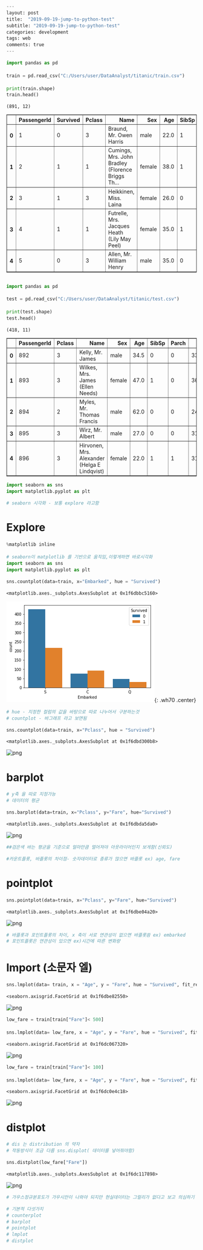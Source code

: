

```python
---
layout: post
title:  "2019-09-19-jump-to-python-test"
subtitle: "2019-09-19-jump-to-python-test"
categories: development
tags: web
comments: true
---
```


```python
import pandas as pd

train = pd.read_csv("C:/Users/user/DataAnalyst/titanic/train.csv")

print(train.shape)
train.head()
```

    (891, 12)





<div>
<style scoped>
    .dataframe tbody tr th:only-of-type {
        vertical-align: middle;
    }

    .dataframe tbody tr th {
        vertical-align: top;
    }

    .dataframe thead th {
        text-align: right;
    }
</style>
<table border="1" class="dataframe">
  <thead>
    <tr style="text-align: right;">
      <th></th>
      <th>PassengerId</th>
      <th>Survived</th>
      <th>Pclass</th>
      <th>Name</th>
      <th>Sex</th>
      <th>Age</th>
      <th>SibSp</th>
      <th>Parch</th>
      <th>Ticket</th>
      <th>Fare</th>
      <th>Cabin</th>
      <th>Embarked</th>
    </tr>
  </thead>
  <tbody>
    <tr>
      <th>0</th>
      <td>1</td>
      <td>0</td>
      <td>3</td>
      <td>Braund, Mr. Owen Harris</td>
      <td>male</td>
      <td>22.0</td>
      <td>1</td>
      <td>0</td>
      <td>A/5 21171</td>
      <td>7.2500</td>
      <td>NaN</td>
      <td>S</td>
    </tr>
    <tr>
      <th>1</th>
      <td>2</td>
      <td>1</td>
      <td>1</td>
      <td>Cumings, Mrs. John Bradley (Florence Briggs Th...</td>
      <td>female</td>
      <td>38.0</td>
      <td>1</td>
      <td>0</td>
      <td>PC 17599</td>
      <td>71.2833</td>
      <td>C85</td>
      <td>C</td>
    </tr>
    <tr>
      <th>2</th>
      <td>3</td>
      <td>1</td>
      <td>3</td>
      <td>Heikkinen, Miss. Laina</td>
      <td>female</td>
      <td>26.0</td>
      <td>0</td>
      <td>0</td>
      <td>STON/O2. 3101282</td>
      <td>7.9250</td>
      <td>NaN</td>
      <td>S</td>
    </tr>
    <tr>
      <th>3</th>
      <td>4</td>
      <td>1</td>
      <td>1</td>
      <td>Futrelle, Mrs. Jacques Heath (Lily May Peel)</td>
      <td>female</td>
      <td>35.0</td>
      <td>1</td>
      <td>0</td>
      <td>113803</td>
      <td>53.1000</td>
      <td>C123</td>
      <td>S</td>
    </tr>
    <tr>
      <th>4</th>
      <td>5</td>
      <td>0</td>
      <td>3</td>
      <td>Allen, Mr. William Henry</td>
      <td>male</td>
      <td>35.0</td>
      <td>0</td>
      <td>0</td>
      <td>373450</td>
      <td>8.0500</td>
      <td>NaN</td>
      <td>S</td>
    </tr>
  </tbody>
</table>
</div>




```python

```


```python
import pandas as pd

test = pd.read_csv("C:/Users/user/DataAnalyst/titanic/test.csv")

print(test.shape)
test.head()
```

    (418, 11)





<div>
<style scoped>
    .dataframe tbody tr th:only-of-type {
        vertical-align: middle;
    }

    .dataframe tbody tr th {
        vertical-align: top;
    }

    .dataframe thead th {
        text-align: right;
    }
</style>
<table border="1" class="dataframe">
  <thead>
    <tr style="text-align: right;">
      <th></th>
      <th>PassengerId</th>
      <th>Pclass</th>
      <th>Name</th>
      <th>Sex</th>
      <th>Age</th>
      <th>SibSp</th>
      <th>Parch</th>
      <th>Ticket</th>
      <th>Fare</th>
      <th>Cabin</th>
      <th>Embarked</th>
    </tr>
  </thead>
  <tbody>
    <tr>
      <th>0</th>
      <td>892</td>
      <td>3</td>
      <td>Kelly, Mr. James</td>
      <td>male</td>
      <td>34.5</td>
      <td>0</td>
      <td>0</td>
      <td>330911</td>
      <td>7.8292</td>
      <td>NaN</td>
      <td>Q</td>
    </tr>
    <tr>
      <th>1</th>
      <td>893</td>
      <td>3</td>
      <td>Wilkes, Mrs. James (Ellen Needs)</td>
      <td>female</td>
      <td>47.0</td>
      <td>1</td>
      <td>0</td>
      <td>363272</td>
      <td>7.0000</td>
      <td>NaN</td>
      <td>S</td>
    </tr>
    <tr>
      <th>2</th>
      <td>894</td>
      <td>2</td>
      <td>Myles, Mr. Thomas Francis</td>
      <td>male</td>
      <td>62.0</td>
      <td>0</td>
      <td>0</td>
      <td>240276</td>
      <td>9.6875</td>
      <td>NaN</td>
      <td>Q</td>
    </tr>
    <tr>
      <th>3</th>
      <td>895</td>
      <td>3</td>
      <td>Wirz, Mr. Albert</td>
      <td>male</td>
      <td>27.0</td>
      <td>0</td>
      <td>0</td>
      <td>315154</td>
      <td>8.6625</td>
      <td>NaN</td>
      <td>S</td>
    </tr>
    <tr>
      <th>4</th>
      <td>896</td>
      <td>3</td>
      <td>Hirvonen, Mrs. Alexander (Helga E Lindqvist)</td>
      <td>female</td>
      <td>22.0</td>
      <td>1</td>
      <td>1</td>
      <td>3101298</td>
      <td>12.2875</td>
      <td>NaN</td>
      <td>S</td>
    </tr>
  </tbody>
</table>
</div>




```python
import seaborn as sns
import matplotlib.pyplot as plt
```


```python
# seaborn 시각화 - 보통 explore 라고함
```

# Explore


```python
%matplotlib inline 

# seaborn이 matplotlib 를 기반으로 움직임,이렇게하면 바로시각화
import seaborn as sns
import matplotlib.pyplot as plt
```


```python
sns.countplot(data=train, x="Embarked", hue = "Survived")
```




    <matplotlib.axes._subplots.AxesSubplot at 0x1f6dbbc5160>




![png](/assets/img/blog/2019-09-15-seaborn/output_8_1.png){: .wh70 .center}


```python
# hue - 지정한 컬럼의 값을 바탕으로 따로 나누어서 구분하는것
# countplot - 바그래프 라고 보면됨 
```


```python
sns.countplot(data=train, x="Pclass", hue = "Survived")
```




    <matplotlib.axes._subplots.AxesSubplot at 0x1f6dbd300b8>




![png](output_10_1.png)


# barplot


```python
# y축 을 따로 지정가능
# 데이터의 평균
```


```python
sns.barplot(data=train, x="Pclass", y="Fare", hue="Survived")
```




    <matplotlib.axes._subplots.AxesSubplot at 0x1f6dbda5da0>




![png](output_13_1.png)



```python
##검은색 바는 평균을 기준으로 얼마만큼 멀어져야 아웃라이어인지 보게함(신뢰도)
```


```python
#카운트플롯, 바플롯의 차이점- 숫자데이터로 종류가 많으면 바플롯 ex) age, fare
```

# pointplot


```python
sns.pointplot(data=train, x="Pclass", y="Fare", hue="Survived")
```




    <matplotlib.axes._subplots.AxesSubplot at 0x1f6dbe04a20>




![png](output_17_1.png)



```python
# 바플롯과 포인트플롯의 차이, x 축이 서로 연관성이 없으면 바플롯씀 ex) embarked
# 포인트플롯은 연관성이 있으면 ex)시간에 따른 변화량
```

# lmport (소문자 엘)


```python
sns.lmplot(data= train, x = "Age", y = "Fare", hue = "Survived", fit_reg=False)
```




    <seaborn.axisgrid.FacetGrid at 0x1f6dbe82550>




![png](output_20_1.png)



```python
low_fare = train[train["Fare"]< 500]

sns.lmplot(data= low_fare, x = "Age", y = "Fare", hue = "Survived", fit_reg=False)
```




    <seaborn.axisgrid.FacetGrid at 0x1f6dc067320>




![png](output_21_1.png)



```python
low_fare = train[train["Fare"]< 100]

sns.lmplot(data= low_fare, x = "Age", y = "Fare", hue = "Survived", fit_reg=False)
```




    <seaborn.axisgrid.FacetGrid at 0x1f6dc0e4c18>




![png](output_22_1.png)


# distplot


```python
# dis 는 distribution 의 약자
# 작동방식이 조금 다름 sns.displot( 데이터를 넣어줘야함)
```


```python
sns.distplot(low_fare["Fare"])
```




    <matplotlib.axes._subplots.AxesSubplot at 0x1f6dc117898>




![png](output_25_1.png)



```python
# 가우스정규분포도가 가우시안이 나와야 되지만 현실데이터는 그럴리가 없다고 보고 의심하기
```


```python
# 기본적 다섯가지
# counterplot
# barplot
# pointplot
# lmplot
# distplot
```


```python

```
